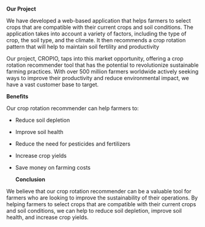 **Our Project**

We have developed a web-based application that helps farmers to select crops that are compatible with their current crops and soil conditions. The application takes into account a variety of factors, including the type of crop, the soil type, and the climate. It then recommends a crop rotation pattern that will help to maintain soil fertility and productivity


Our project, CROPIO, taps into this market opportunity, offering a crop rotation recommender tool that has the potential to revolutionize sustainable farming practices. With over 500 million farmers worldwide actively seeking ways to improve their productivity and reduce environmental impact, we have a vast customer base to target.


**Benefits**

Our crop rotation recommender can help farmers to:

- Reduce soil depletion
- Improve soil health
- Reduce the need for pesticides and fertilizers
- Increase crop yields
- Save money on farming costs

  **Conclusion**

We believe that our crop rotation recommender can be a valuable tool for farmers who are looking to improve the sustainability of their operations. By helping farmers to select crops that are compatible with their current crops and soil conditions, we can help to reduce soil depletion, improve soil health, and increase crop yields.
